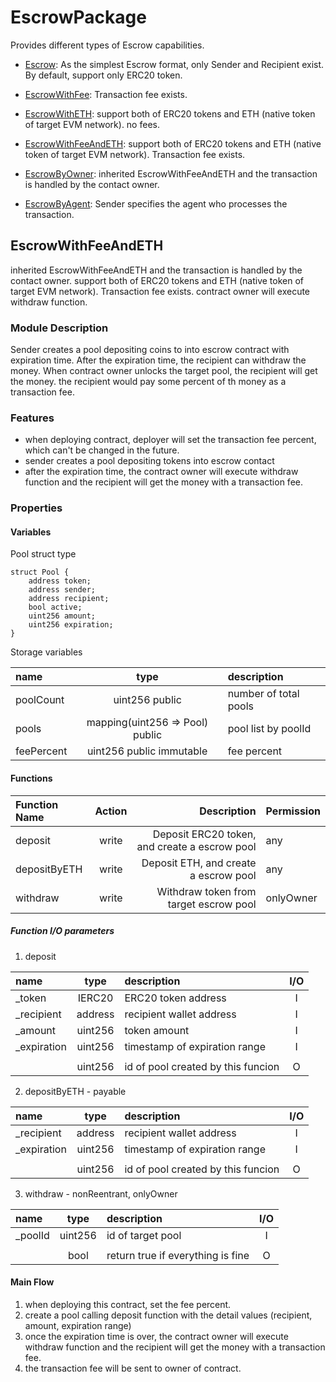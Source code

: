 # EscrowPackage
Provides different types of Escrow capabilities.


- [Escrow](https://github.com/smart-ticky/Bunzz-Escrow/blob/main/README.md): As the simplest Escrow format, only Sender and Recipient exist. By default, support only ERC20 token.
- [EscrowWithFee](https://github.com/smart-ticky/Bunzz-Escrow/blob/main/EscrowWithFee.md): Transaction fee exists.
- [EscrowWithETH](https://github.com/smart-ticky/Bunzz-Escrow/blob/main/EscrowWithETH.md): support both of ERC20 tokens and ETH (native token of target EVM network). no fees.
- [EscrowWithFeeAndETH](#EscrowWithFeeAndETH): support both of ERC20 tokens and ETH (native token of target EVM network). Transaction fee exists.

- [EscrowByOwner](https://github.com/smart-ticky/Bunzz-Escrow/blob/main/EscrowByOwner.md): inherited EscrowWithFeeAndETH and the transaction is handled by the contact owner.
- [EscrowByAgent](https://github.com/smart-ticky/Bunzz-Escrow/blob/main/EscrowByAgent.md): Sender specifies the agent who processes the transaction.

## EscrowWithFeeAndETH
inherited EscrowWithFeeAndETH and the transaction is handled by the contact owner.
support both of ERC20 tokens and ETH (native token of target EVM network). Transaction fee exists.
contract owner will execute withdraw function.

### Module Description
Sender creates a pool depositing coins to into escrow contract with expiration time.
After the expiration time, the recipient can withdraw the money.
When contract owner unlocks the target pool, the recipient will get the money. the recipient would pay some percent of th money as a transaction fee.

### Features
- when deploying contract, deployer will set the transaction fee percent, which can't be changed in the future.
- sender creates a pool depositing tokens into escrow contact
- after the expiration time, the contract owner will execute withdraw function and the recipient will get the money with a transaction fee.

### Properties

#### Variables
Pool struct type
```
struct Pool {
    address token;
    address sender;
    address recipient;
    bool active;
    uint256 amount;
    uint256 expiration;
}
```
Storage variables

| name        |              type               | description           |
|:------------|:-------------------------------:|:----------------------|
| poolCount   |         uint256 public          | number of total pools |
| pools       | mapping(uint256 => Pool) public | pool list by poolId   |
| feePercent  |    uint256 public immutable     | fee percent           |


#### Functions

| Function Name     | Action  |                                   Description | Permission |
|:------------------|:-------:|----------------------------------------------:|------------|
| deposit           |  write  | Deposit ERC20 token, and create a escrow pool | any        |
| depositByETH      |  write  |         Deposit ETH, and create a escrow pool | any        |
| withdraw          |  write  |        Withdraw token from target escrow pool | onlyOwner  |


##### Function I/O parameters
1) deposit

| name        |  type   | description                        | I/O |
|:------------|:-------:|:-----------------------------------|:---:|
| _token      | IERC20  | ERC20 token address                |  I  |
| _recipient  | address | recipient wallet address           |  I  |
| _amount     | uint256 | token amount                       |  I  |
| _expiration | uint256 | timestamp of expiration range      |  I  |
|             |         |                                    |     |
|             | uint256 | id of pool created by this funcion |  O  |

2) depositByETH - payable

| name        |  type   | description                        | I/O |
|:------------|:-------:|:-----------------------------------|:---:|
| _recipient  | address | recipient wallet address           |  I  |
| _expiration | uint256 | timestamp of expiration range      |  I  |
|             |         |                                    |     |
|             | uint256 | id of pool created by this funcion |  O  |

3) withdraw - nonReentrant, onlyOwner

| name       |  type   | description                       | I/O |
|:-----------|:-------:|:----------------------------------|:---:|
| _poolId    | uint256 | id of target pool                 |  I  |
|            |         |                                   |     |
|            |  bool   | return true if everything is fine |  O  |


#### Main Flow
1. when deploying this contract, set the fee percent.
2. create a pool calling deposit function with the detail values (recipient, amount, expiration range)
3. once the expiration time is over, the contract owner will execute withdraw function and the recipient will get the money with a transaction fee.
4. the transaction fee will be sent to owner of contract.

